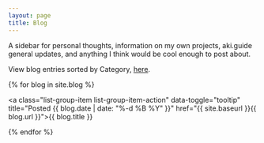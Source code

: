 ```yaml
---
layout: page
title: Blog
---
```


A sidebar for personal thoughts, information on my own projects, aki.guide general updates, and anything I think would be cool enough to post about.

View blog entries sorted by Category, <a href="{{ site.baseurl }}/categories/">here</a>.

{% for blog in site.blog %}

<div class="list-group">

<a class="list-group-item list-group-item-action" data-toggle="tooltip" title="Posted {{ blog.date | date: "%-d %B %Y" }}" href="{{ site.baseurl }}{{ blog.url }}">{{ blog.title }}</a>

</div>

{% endfor %}
